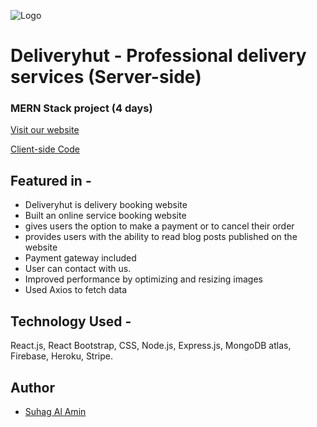 ![Logo](https://i.ibb.co/0M4Cwpm/logo.png)

# Deliveryhut - Professional delivery services (Server-side)

### MERN Stack project (4 days)

[Visit our website](https://deliveryhut-3fafc.web.app/)

[Client-side Code](https://github.com/developer-suhag/deliveryhut-client)

## Featured in -

- Deliveryhut is delivery booking website
- Built an online service booking website
- gives users the option to make a payment or to cancel their order
- provides users with the ability to read blog posts published on the website
- Payment gateway included
- User can contact with us.
- Improved performance by optimizing and resizing images
- Used Axios to fetch data

## Technology Used -

React.js, React Bootstrap, CSS, Node.js, Express.js, MongoDB atlas,
Firebase, Heroku, Stripe.

## Author

- [Suhag Al Amin](https://github.com/developer-suhag)
